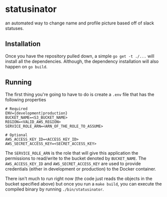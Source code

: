 # statusinator

an automated way to change name and profile picture based off of slack statuses.

## Installation

Once you have the repository pulled down, a simple `go get -t ./...` will install all the dependencies. Although, the dependency installation will also happen on `go build`.

## Running

The first thing you're going to have to do is create a `.env` file that has the following properties

```
# Required
ENV={development|production}
BUCKET_NAME=<S3_BUCKET_NAME>
REGION=<VALID_AWS_REGION>
SERVICE_ROLE_ARN=<ARN_OF_THE_ROLE_TO_ASSUME>

# Optional
AWS_ACCESS_KEY_ID=<ACCESS_KEY_ID>
AWS_SECRET_ACCESS_KEY=<SECRET_ACCESS_KEY>
```

The `SERVICE_ROLE_ARN` is the role that will give this application the permissions to read/write to the bucket denoted by `BUCKET_NAME`. The `AWS_ACCESS_KEY_ID` and `AWS_SECRET_ACCESS_KEY` are used to provide credentials (either in development or production) to the Docker container.

There isn't much to run right now (the code just reads the objects in the bucket specified above) but once you run a `make build`, you can execute the compiled binary by running `./bin/statusinator`.
